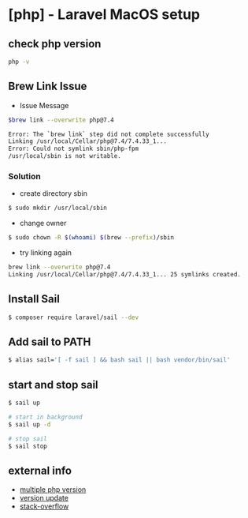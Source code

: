 # [php] - Laravel MacOS setup

## check php version
```bash
php -v
```

## Brew Link Issue
* Issue Message
```bash
$brew link --overwrite php@7.4        

Error: The `brew link` step did not complete successfully
Linking /usr/local/Cellar/php@7.4/7.4.33_1... 
Error: Could not symlink sbin/php-fpm
/usr/local/sbin is not writable.
```

### Solution
* create directory sbin
```bash
$ sudo mkdir /usr/local/sbin
```

* change owner
```bash
$ sudo chown -R $(whoami) $(brew --prefix)/sbin
```

* try linking again
```bash
brew link --overwrite php@7.4                
Linking /usr/local/Cellar/php@7.4/7.4.33_1... 25 symlinks created.
```

## Install Sail
```bash
$ composer require laravel/sail --dev
```
## Add sail to PATH
```bash
$ alias sail='[ -f sail ] && bash sail || bash vendor/bin/sail'
```

## start and stop sail
```bash
$ sail up

# start in background
$ sail up -d

# stop sail
$ sail stop
```





## external info
* [multiple php version](https://getgrav.org/blog/macos-ventura-apache-multiple-php-versions)
* [version update](https://wpbeaches.com/updating-to-php-versions-7-4-and-8-on-macos-11-big-sur-and-catalina/)
* [stack-overflow](https://stackoverflow.com/questions/46778133/brew-link-php71-could-not-symlink-sbin-php-fpm)